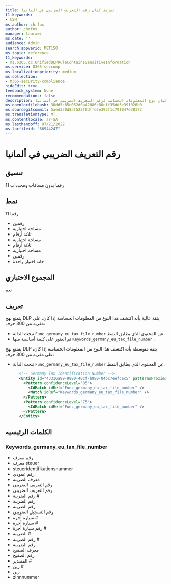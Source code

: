 ```yaml
---
title: تعريف كيان رقم التعريف الضريبي في ألمانيا
f1.keywords:
- CSH
ms.author: chrfox
author: chrfox
manager: laurawi
ms.date: ''
audience: Admin
search.appverid: MET150
ms.topic: reference
f1_keywords:
- ms.o365.cc.UnifiedDLPRuleContainsSensitiveInformation
ms.service: O365-seccomp
ms.localizationpriority: medium
ms.collection:
- M365-security-compliance
hideEdit: true
feedback_system: None
recommendations: false
description: تعريف كيان نوع المعلومات الحساسة لرقم التعريف الضريبي في ألمانيا.
ms.openlocfilehash: 38dd5c85e052d0a42886c80eff35dd5e391020b0
ms.sourcegitcommit: 5aed330d8af523f0dffe5e392f1c79f047e38172
ms.translationtype: MT
ms.contentlocale: ar-SA
ms.lasthandoff: 07/21/2022
ms.locfileid: "66944247"
---
```

# <a name="germany-tax-identification-number"></a>رقم التعريف الضريبي في ألمانيا

## <a name="format"></a>تنسيق

11 رقما بدون مسافات ومحددات

## <a name="pattern"></a>نمط

11 رقما

- رقمين
- مساحة اختيارية
- ثلاثة أرقام
- مساحة اختيارية
- ثلاثة أرقام
- مساحة اختيارية
- رقمين
- خانة اختيار واحدة

## <a name="checksum"></a>المجموع الاختباري

نعم

## <a name="definition"></a>تعريف

يتمتع نهج DLP بثقة عالية بأنه اكتشف هذا النوع من المعلومات الحساسة إذا كان، على مقربة من 300 حرف:

- تبحث الدالة `Func_germany_eu_tax_file_number` عن المحتوى الذي يطابق النمط.
- تم العثور على كلمة أساسية منها `Keywords_germany_eu_tax_file_number` .

يتمتع نهج DLP بثقة متوسطة بأنه اكتشف هذا النوع من المعلومات الحساسة إذا كان، على مقربة من 300 حرف:

- تبحث الدالة `Func_germany_eu_tax_file_number` عن المحتوى الذي يطابق النمط.

```xml
      <!-- Germany Tax Identification Number -->
      <Entity id="43316a89-9880-40cf-b980-04bc7eefcec5" patternsProximity="300" recommendedConfidence="85">
        <Pattern confidenceLevel="85">
          <IdMatch idRef="Func_germany_eu_tax_file_number" />
          <Match idRef="Keywords_germany_eu_tax_file_number" />
        </Pattern>
        <Pattern confidenceLevel="75">
          <IdMatch idRef="Func_germany_eu_tax_file_number" />
        </Pattern>
      </Entity>
```

## <a name="keywords"></a>الكلمات الرئيسيه

### <a name="keywords_germany_eu_tax_file_number"></a>Keywords_germany_eu_tax_file_number

- رقم معرف
- معرف steuer
- steueridentifikationsnummer
- رقم عمودي
- معرف الضريبة
- رقم التعريف الضريبي
- رقم التعريف الضريبي
- رقم الضريبة #
- رقم الضريبة
- رقم الضريبة
- رقم التسجيل الضريبي
- سيارة أجرة #
- سيارة أجرة #
- رقم سيارة أجرة #
- الضريبة #
- رقم الضريبة #
- رقم الضريبة
- معرف الصفيح
- رقم الصفيح
- القصدير #
- زين #
- زين
- zinnnummer